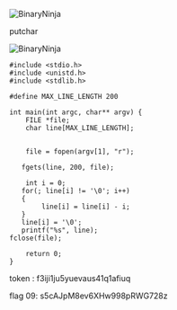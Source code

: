 ![BinaryNinja](https://cdn.discordapp.com/attachments/1015186220227231825/1129027521418100816/image.png)

putchar 





![BinaryNinja](https://cdn.discordapp.com/attachments/691741851648262195/1129130630945443922/image.png)


```
#include <stdio.h>
#include <unistd.h>
#include <stdlib.h>

#define MAX_LINE_LENGTH 200

int main(int argc, char** argv) {
    FILE *file;
    char line[MAX_LINE_LENGTH];

 
    file = fopen(argv[1], "r");

   fgets(line, 200, file);
 
    int i = 0;
   for(; line[i] != '\0'; i++)
   {
        line[i] = line[i] - i;
   }
   line[i] = '\0';
   printf("%s", line);
fclose(file);

    return 0;
} 
```

token : f3iji1ju5yuevaus41q1afiuq




flag 09: s5cAJpM8ev6XHw998pRWG728z
